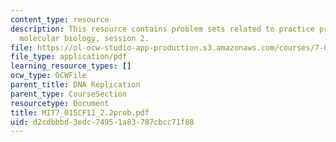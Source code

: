 ```yaml
---
content_type: resource
description: This resource contains problem sets related to practice problems for
  molecular biology, session 2.
file: https://ol-ocw-studio-app-production.s3.amazonaws.com/courses/7-01sc-fundamentals-of-biology-fall-2011/d2cdbbbd3edc74951a83787cbcc71f88_MIT7_01SCF11_2.2prob.pdf
file_type: application/pdf
learning_resource_types: []
ocw_type: OCWFile
parent_title: DNA Replication
parent_type: CourseSection
resourcetype: Document
title: MIT7_01SCF11_2.2prob.pdf
uid: d2cdbbbd-3edc-7495-1a83-787cbcc71f88
---
```

